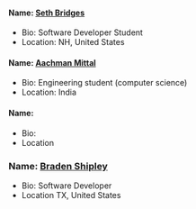 <!---#### Name: []()
- Bio: 
- Location--->

#### Name: [Seth Bridges](https://github.com/s-bridges)
- Bio: Software Developer Student
- Location: NH, United States
#### Name: [Aachman Mittal](https://github.com/m-aachman)
- Bio: Engineering student (computer science)
- Location: India
#### Name: []()
- Bio: 
- Location
### Name: [Braden Shipley](https://github.com/bradenshipley)
- Bio: Software Developer 
- Location TX, United States
